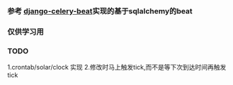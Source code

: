 ### 参考 [django-celery-beat]("https://github.com/celery/django-celery-beat")实现的基于sqlalchemy的beat

### 仅供学习用



### TODO
1.crontab/solar/clock 实现
2.修改时马上触发tick,而不是等下次到达时间再触发tick



